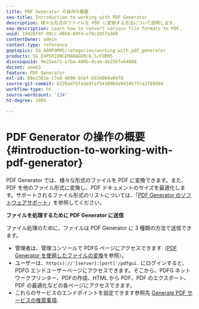 ```yaml
---
title: PDF Generator の操作の概要
seo-title: Introduction to working with PDF Generator
description: 様々な形式のファイルを PDF に変換する方法について説明します。
seo-description: Learn how to convert various file formats to PDF.
uuid: 1942bf9f-99cc-48b6-89f4-e78c1957a300
contentOwner: admin
content-type: reference
geptopics: SG_AEMFORMS/categories/working_with_pdf_generator
products: SG_EXPERIENCEMANAGER/6.5/FORMS
discoiquuid: 9e25ea72-e7ba-400b-9cab-de256fe64888
docset: aem65
feature: PDF Generator
exl-id: 08e2381e-c7e8-4690-9cbf-6934064a04f8
source-git-commit: b220adf6fa3e9faf94389b9a9416b7fca2f89d9d
workflow-type: ht
source-wordcount: '134'
ht-degree: 100%

---
```


# PDF Generator の操作の概要 {#introduction-to-working-with-pdf-generator}

PDF Generator では、様々な形式のファイルを PDF に変換できます。また、PDF を他のファイル形式に変換し、PDF ドキュメントのサイズを最適化します。サポートされるファイル形式のリストについては、「[PDF Generator のソフトウェアサポート](/help/forms/using/aem-forms-jee-supported-platforms.md)」を参照してください。

**ファイルを処理するために PDF Generator に送信**

ファイル処理のために、ファイルは PDF Generator に 3 種類の方法で送信できます。

* 管理者は、管理コンソールで PDFG ページにアクセスできます（[PDF Generator を使用したファイルの変換](/help/forms/using/admin-help/converting-files-using-pdf-generator.md)を参照）。
* ユーザーは、`http(s)://'[server]:[port]'/pdfgui.` にログインすると、PDFG エンドユーザーページにアクセスできます。そこから、PDFG ネットワークプリンター、PDFの作成、HTML から PDF、PDF のエクスポート、PDF の最適化などの各ページにアクセスできます。
* これらのサービスのエンドポイントを設定できます参照先 <!--Fix broken link to Managing Endpoints --> [Generate PDF サービスの推奨事項](configuring-watched-folder-endpoints.md#generate-pdf-service-recommendations).
